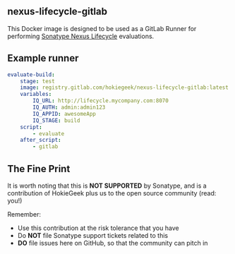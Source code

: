 ## nexus-lifecycle-gitlab

This Docker image is designed to be used as a GitLab Runner for performing [Sonatype Nexus Lifecycle](https://www.sonatype.com/nexus-lifecycle "Would you like to know more?") evaluations.

## Example runner

```yaml
evaluate-build:
    stage: test
    image: registry.gitlab.com/hokiegeek/nexus-lifecycle-gitlab:latest
    variables:
        IQ_URL: http://lifecycle.mycompany.com:8070
        IQ_AUTH: admin:admin123
        IQ_APPID: awesomeApp
        IQ_STAGE: build
    script:
        - evaluate
    after_script:
        - gitlab
```

## The Fine Print
It is worth noting that this is **NOT SUPPORTED** by Sonatype, and is a contribution of HokieGeek
plus us to the open source community (read: you!)

Remember:

* Use this contribution at the risk tolerance that you have
* Do **NOT** file Sonatype support tickets related to this
* **DO** file issues here on GitHub, so that the community can pitch in
